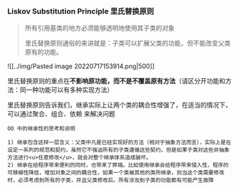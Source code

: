 ### Liskov Substitution Principle 里氏替换原则

> 所有引用基类的地方必须能够透明地使用其子类的对象
> 
> 里氏替换原则通俗的来讲就是：子类可以扩展父类的功能，但不能改变父类原有的功能。


![[../img/Pasted image 20220717153914.png|500]]

里氏替换原则的重点在**不影响原功能，而不是不覆盖原有方法**（请区分开功能和方法：同一种功能可以有多种实现方法）

里氏替换原则告诉我们，继承实际上让两个类的耦合性增强了，在适当的情况下，可以通过<span class="imp">聚合、组合、依赖 来解决问题</span>

```ad-warning
OO 中的继承性的思考和说明

1) 继承包含这样一层含义：父类中凡是已经实现好的方法（相对于抽象方法而言），实际上是在设定一系列的规范和契约，虽然它不强迫所有的子类遵循这些契约，但是如果子类对这些非抽象方法进行<u>任意修改</u>，就会对整个继承体系造成破坏。
2) 继承在给程序带来便利的同时，也带来了弊端。比如使用继承会给程序带来侵入性，程序的可移植性降低，增加对象之间的耦合性，如果一个类被其他的类所继承，则当这个类需要修改时，必须考虑到所有的子类，并且父类修改后，所有涉及到子类的功能都有可能产生故障
```


